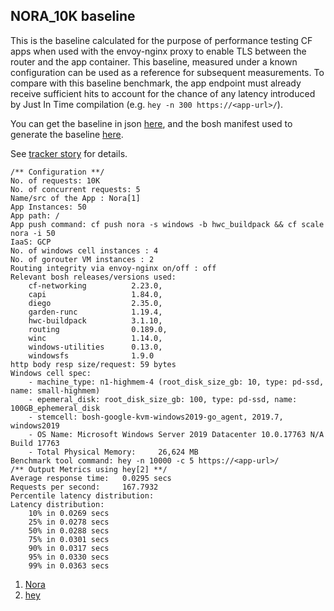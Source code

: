## NORA_10K baseline

This is the baseline calculated for the purpose of performance testing CF apps when used with the
envoy-nginx proxy to enable TLS between the router and the app container. This baseline, measured
under a known configuration can be used as a reference for subsequent measurements. To compare
with this baseline benchmark, the app endpoint must already receive sufficient hits to account for
the chance of any latency introduced by Just In Time compilation (e.g. `hey -n 300 https://<app-url>/`).

You can get the baseline in json [here](NORA_10K_baseline.json), and the bosh manifest used to generate
the baseline [here](NORA_10K_baseline.yaml).

See [tracker story](https://www.pivotaltracker.com/story/show/166612185) for details.

```
/** Configuration **/
No. of requests: 10K
No. of concurrent requests: 5
Name/src of the App : Nora[1]
App Instances: 50
App path: /
App push command: cf push nora -s windows -b hwc_buildpack && cf scale nora -i 50
IaaS: GCP
No. of windows cell instances : 4
No. of gorouter VM instances : 2
Routing integrity via envoy-nginx on/off : off
Relevant bosh releases/versions used:
	cf-networking          2.23.0,
	capi                   1.84.0,
	diego                  2.35.0,
	garden-runc            1.19.4,
	hwc-buildpack          3.1.10,
	routing                0.189.0,
	winc                   1.14.0,
	windows-utilities      0.13.0,
	windowsfs              1.9.0
http body resp size/request: 59 bytes
Windows cell spec:
	- machine_type: n1-highmem-4 (root_disk_size_gb: 10, type: pd-ssd, name: small-highmem)
	- epemeral_disk: root_disk_size_gb: 100, type: pd-ssd, name: 100GB_ephemeral_disk
	- stemcell: bosh-google-kvm-windows2019-go_agent, 2019.7, windows2019
	- OS Name: Microsoft Windows Server 2019 Datacenter 10.0.17763 N/A Build 17763
	- Total Physical Memory:     26,624 MB
Benchmark tool command: hey -n 10000 -c 5 https://<app-url>/
/** Output Metrics using hey[2] **/
Average response time:   0.0295 secs
Requests per second:     167.7932
Percentile latency distribution:
Latency distribution:
	10% in 0.0269 secs
	25% in 0.0278 secs
	50% in 0.0288 secs
	75% in 0.0301 secs
	90% in 0.0317 secs
	95% in 0.0330 secs
	99% in 0.0363 secs
```

1. [Nora](https://github.com/cloudfoundry/cf-acceptance-tests/tree/2d0252ab4abee732800b0903b76bfd0ce9b85e42/assets/nora/NoraPublished)
2. [hey](https://github.com/rakyll/hey)
